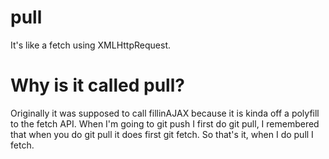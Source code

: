 # pull
It's like a fetch using XMLHttpRequest.

# Why is it called pull?

Originally it was supposed to call fillinAJAX because it is kinda off a polyfill to the fetch API.
When I'm going to git push I first do git pull, I remembered that when you do git pull it does first git fetch.
So that's it, when I do pull I fetch.
